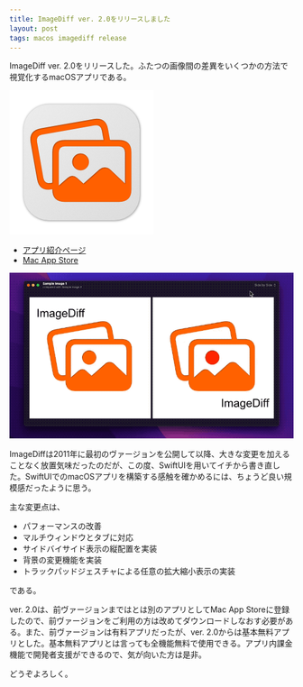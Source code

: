 ```yaml
---
title: ImageDiff ver. 2.0をリリースしました
layout: post
tags: macos imagediff release
---
```

ImageDiff ver. 2.0をリリースした。ふたつの画像間の差異をいくつかの方法で視覚化するmacOSアプリである。

![](/blog/img/20220706/icon.png)

- [アプリ紹介ページ](/mac/imagediff/)
- [Mac App Store](https://apps.apple.com/jp/app/imagediff-2/id1602522152?mt=12)

![](/blog/img/20220706/animation.gif)

ImageDiffは2011年に最初のヴァージョンを公開して以降、大きな変更を加えることなく放置気味だったのだが、この度、SwiftUIを用いてイチから書き直した。SwiftUIでのmacOSアプリを構築する感触を確かめるには、ちょうど良い規模感だったように思う。

主な変更点は、

- パフォーマンスの改善
- マルチウィンドウとタブに対応
- サイドバイサイド表示の縦配置を実装
- 背景の変更機能を実装
- トラックパッドジェスチャによる任意の拡大縮小表示の実装

である。

ver. 2.0は、前ヴァージョンまではとは別のアプリとしてMac App Storeに登録したので、前ヴァージョンをご利用の方は改めてダウンロードしなおす必要がある。また、前ヴァージョンは有料アプリだったが、ver. 2.0からは基本無料アプリとした。基本無料アプリとは言っても全機能無料で使用できる。アプリ内課金機能で開発者支援ができるので、気が向いた方は是非。

どうぞよろしく。

